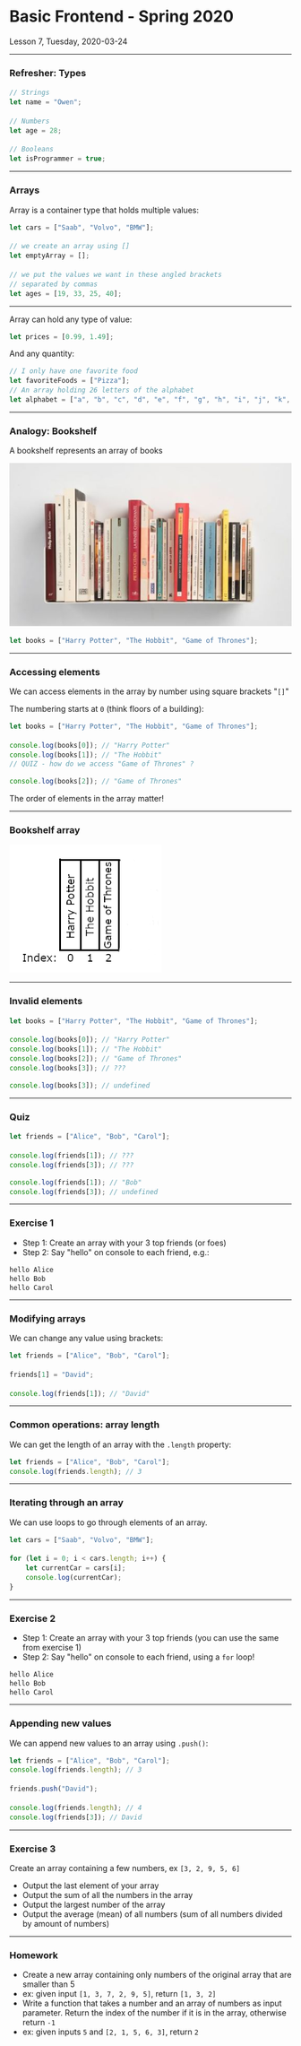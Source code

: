 <!-- .slide: id="lesson7" -->

# Basic Frontend - Spring 2020

Lesson 7, Tuesday, 2020-03-24

---

<!-- .slide: id="lesson7:arrays" -->

### Refresher: Types

```js
// Strings
let name = "Owen";

// Numbers
let age = 28;

// Booleans
let isProgrammer = true;
```

---

### Arrays

Array is a container type that holds multiple values:

```js
let cars = ["Saab", "Volvo", "BMW"];

// we create an array using []
let emptyArray = [];

// we put the values we want in these angled brackets
// separated by commas
let ages = [19, 33, 25, 40];
```

---

Array can hold any type of value:

```js
let prices = [0.99, 1.49];
```

And any quantity:
```js
// I only have one favorite food
let favoriteFoods = ["Pizza"];
// An array holding 26 letters of the alphabet
let alphabet = ["a", "b", "c", "d", "e", "f", "g", "h", "i", "j", "k", "l"]; //TODO
```

---

### Analogy: Bookshelf

A bookshelf represents an array of books

![bookshelf](images/bookshelf.jpg)

```js
let books = ["Harry Potter", "The Hobbit", "Game of Thrones"];
```

---

### Accessing elements

We can access elements in the array by number using square brackets "`[]`"

The numbering starts at `0` (think floors of a building):

```js
let books = ["Harry Potter", "The Hobbit", "Game of Thrones"];

console.log(books[0]); // "Harry Potter"
console.log(books[1]); // "The Hobbit"
// QUIZ - how do we access "Game of Thrones" ?
```

```js
console.log(books[2]); // "Game of Thrones"
```
<!-- .element: class="fragment" -->
The order of elements in the array matter!
<!-- .element: class="fragment" -->


---

### Bookshelf array

![bookshelf](images/array_bookshelf_0.png)

---

### Invalid elements

```js
let books = ["Harry Potter", "The Hobbit", "Game of Thrones"];

console.log(books[0]); // "Harry Potter"
console.log(books[1]); // "The Hobbit"
console.log(books[2]); // "Game of Thrones"
console.log(books[3]); // ???
```

```js
console.log(books[3]); // undefined
```
<!-- .element: class="fragment" -->

---

### Quiz

```js
let friends = ["Alice", "Bob", "Carol"];

console.log(friends[1]); // ???
console.log(friends[3]); // ???
```

```js
console.log(friends[1]); // "Bob"
console.log(friends[3]); // undefined
```
<!-- .element: class="fragment" -->

---

### Exercise 1

* Step 1: Create an array with your 3 top friends (or foes)
* Step 2: Say "hello" on console to each friend, e.g.:

```
hello Alice
hello Bob
hello Carol
```

---

### Modifying arrays

We can change any value using brackets:

```js
let friends = ["Alice", "Bob", "Carol"];

friends[1] = "David";

console.log(friends[1]); // "David"
```

---

### Common operations: array length

We can get the length of an array with the `.length` property:

```js
let friends = ["Alice", "Bob", "Carol"];
console.log(friends.length); // 3
```

---

### Iterating through an array

We can use loops to go through elements of an array.

```js
let cars = ["Saab", "Volvo", "BMW"];

for (let i = 0; i < cars.length; i++) {
    let currentCar = cars[i];
    console.log(currentCar);
}
```

---

### Exercise 2

* Step 1: Create an array with your 3 top friends (you can use the same from exercise 1)
* Step 2: Say "hello" on console to each friend, using a `for` loop!

```
hello Alice
hello Bob
hello Carol
```

---

### Appending new values

We can append new values to an array using `.push()`:

```js
let friends = ["Alice", "Bob", "Carol"];
console.log(friends.length); // 3

friends.push("David");

console.log(friends.length); // 4
console.log(friends[3]); // David
```

---

### Exercise 3

Create an array containing a few numbers, ex `[3, 2, 9, 5, 6]`

* Output the last element of your array
* Output the sum of all the numbers in the array
* Output the largest number of the array
* Output the average (mean) of all numbers (sum of all numbers divided by amount of numbers)

---

### Homework

* Create a new array containing only numbers of the original array that are smaller than 5
 * ex: given input `[1, 3, 7, 2, 9, 5]`, return `[1, 3, 2]`
* Write a function that takes a number and an array of numbers as input parameter. Return the index of the number if it is in the array, otherwise return `-1`
 * ex: given inputs `5` and `[2, 1, 5, 6, 3]`, return `2`
